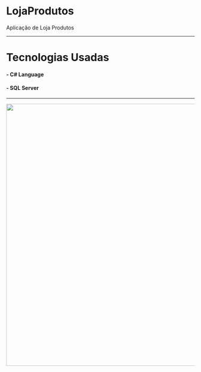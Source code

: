 # LojaProdutos
Aplicação de Loja Produtos

----------------------------------------------------------------------------------------------------

# Tecnologias Usadas

#### - C# Language
#### - SQL Server

----------------------------------------------------------------------------------------------------

<div align-"center">
  <img src="https://github.com/user-attachments/assets/cc680919-ef2c-453f-8847-a683bfc0773f" width="700px" />
</div>
